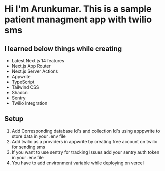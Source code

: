 # Hi I'm Arunkumar. This is a sample patient managment app with twilio sms

## I learned below things while creating

- Latest Next.js 14 features
- Next.js App Router
- Next.js Server Actions
- Appwrite
- TypeScript 
- Tailwind CSS
- Shadcn
- Sentry
- Twilio Integration


## Setup

1. Add Corresponding database Id's and collection Id's using apppwrite to store data in your .env file
2. Add twilio as a providers in appwrite by creating free account on twilio for sending sms
3. If you want to use sentry for tracking Issues add your sentry auth token in your .env file
4. You have to add environment variable while deploying on vercel